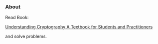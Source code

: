 ### About

Read Book:

[Understanding Cryptography A Textbook for Students and Practitioners](https://www.crypto-textbook.com/)

and solve problems.


